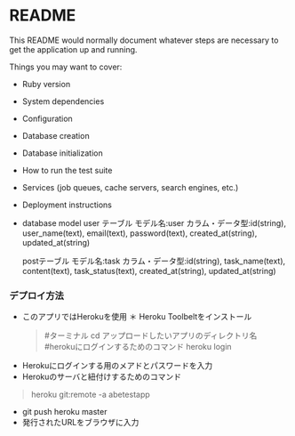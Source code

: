# README

This README would normally document whatever steps are necessary to get the
application up and running.

Things you may want to cover:

* Ruby version

* System dependencies

* Configuration

* Database creation

* Database initialization

* How to run the test suite

* Services (job queues, cache servers, search engines, etc.)

* Deployment instructions

* database model
  user テーブル
    モデル名:user
    カラム・データ型:id(string), user_name(text), email(text), password(text), created_at(string), updated_at(string)
  
  postテーブル
    モデル名:task
    カラム・データ型:id(string), task_name(text), content(text), task_status(text), created_at(string), updated_at(string)
  
### デプロイ方法
* このアプリではHerokuを使用
  ＊ Heroku Toolbeltをインストール
  > #ターミナル
   cd アップロードしたいアプリのディレクトリ名
   #herokuにログインするためのコマンド
   heroku login
* Herokuにログインする用のメアドとパスワードを入力
* Herokuのサーバと紐付けするためのコマンド
 > heroku git:remote -a abetestapp
* git push heroku master
* 発行されたURLをブラウザに入力
